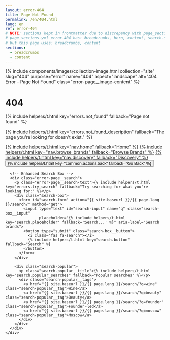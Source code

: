 ```yaml
---
layout: error-404
title: Page Not Found
permalink: /en/404.html
lang: en
ref: error-404
# NOTE: sections kept in frontmatter due to discrepancy with page_sections.yml
# page_sections.yml error-404 has: breadcrumbs, hero, content, search-suggestions
# but this page uses: breadcrumbs, content
sections:
  - breadcrumbs
  - content
---
```


<div class="error-page">
      <div class="error-page__image">
        {% include components/images/collection-image.html
           collection="site"
           slug="404"
           purpose="error"
           name="404"
           aspect="landscape"
           alt="404 Error - Page Not Found"
           class="error-page__image-content" %}
      </div>
      <h1 class="error-page__title">404</h1>
      <p class="error-page__message">{% include helpers/t.html key="errors.not_found" fallback="Page not found" %}</p>
      <p class="error-page__description">{% include helpers/t.html key="errors.not_found_description" fallback="The page you're looking for doesn't exist." %}</p>
      <div class="error-page__actions">
        <a href="/{{ page.lang }}/" class="btn btn--primary">{% include helpers/t.html key="nav.home" fallback="Home" %}</a>
        <a href="/{{ page.lang }}/brands/" class="btn btn--outline">{% include helpers/t.html key="nav.browse_brands" fallback="Browse Brands" %}</a>
        <a href="/{{ page.lang }}/discovery/" class="btn btn--outline">{% include helpers/t.html key="nav.discovery" fallback="Discovery" %}</a>
        <button onclick="history.back()" class="btn btn--text">{% include helpers/t.html key="common.actions.back" fallback="Go Back" %}</button>
      </div>

      <!-- Enhanced Search Box -->
      <div class="error-page__search">
        <p class="error-page__search-text">{% include helpers/t.html key="errors.try_search" fallback="Try searching for what you're looking for:" %}</p>
        <div class="search-box">
          <form id="search-form" action="{{ site.baseurl }}/{{ page.lang }}/search/" method="get">
            <input type="text" id="search-input" name="q" class="search-box__input"
                   placeholder="{% include helpers/t.html key='search.placeholder' fallback='Search...' %}" aria-label="Search brands">
            <button type="submit" class="search-box__button">
              <i class="fas fa-search"></i>
              {% include helpers/t.html key="search.button" fallback="Search" %}
            </button>
          </form>
        </div>

        <div class="search-popular">
          <p class="search-popular__title">{% include helpers/t.html key="search.popular_searches" fallback="Popular searches" %}</p>
          <div class="search-popular__tags">
            <a href="{{ site.baseurl }}/{{ page.lang }}/search/?q=wine" class="search-popular__tag">Wine</a>
            <a href="{{ site.baseurl }}/{{ page.lang }}/search/?q=beauty" class="search-popular__tag">Beauty</a>
            <a href="{{ site.baseurl }}/{{ page.lang }}/search/?q=founder" class="search-popular__tag">Founder-led</a>
            <a href="{{ site.baseurl }}/{{ page.lang }}/search/?q=moscow" class="search-popular__tag">Moscow</a>
          </div>
        </div>
      </div>
    </div>
